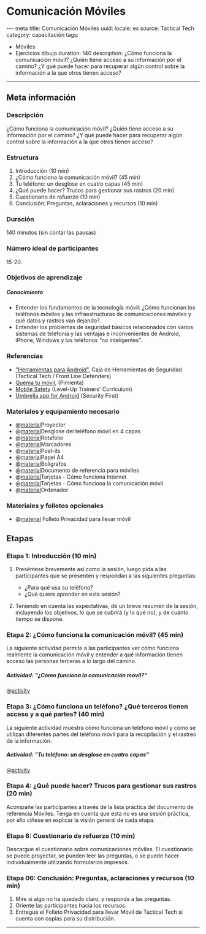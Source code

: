 ﻿# Comunicación Móviles
--- meta
title:  Comunicación Móviles
uuid: 
locale: es
source: Tactical Tech
category:  capacitación
tags: 
   - Móviles
   - Ejercicios dibujo
duration:  140
description:  ¿Cómo funciona la comunicación móvil? ¿Quién tiene acceso a su información por el camino? ¿Y qué puede hacer para recuperar algún control sobre la información a la que otros tienen acceso?
---

## Meta información

### Descripción 
¿Cómo funciona la comunicación móvil? ¿Quién tiene acceso a su información por el camino? ¿Y qué puede hacer para recuperar algún control sobre la información a la que otros tienen acceso?

### Estructura
1. Introducción (10 min)
2. ¿Cómo funciona la comunicación móvil? (45 min)
3. Tu teléfono: un desglose en cuatro capas (45 min)
4. ¿Qué puede hacer? Trucos para gestionar sus rastros (20 min)
5. Cuestionario de refuerzo (10 min)
6. Conclusión: Preguntas, aclaraciones y recursos (10 min)

### Duración
140 minutos (sin contar las pausas)

### Número ideal de participantes 
15-20.

### Objetivos de aprendizaje
##### Conocimiento
- Entender los fundamentos de la tecnología móvil: ¿Cómo funcionan los teléfonos móviles y las infraestructuras de comunicaciones móviles y qué datos y rastros van dejando?.
- Entender los problemas de seguridad básicos relacionados con varios sistemas de telefonía y las ventajas e inconvenientes de Android, iPhone, Windows y los teléfonos “no inteligentes”.


### Referencias
- ["Herramientas para Android"](https://securityinabox.org/es/android/), Caja de Herramientas de Seguridad (Tactical Tech / Front Line Defenders)
- [Quema tu móvil](https://quematumovil.pimienta.org/), (Pimienta)
- [Mobile Safety](https://www.level-up.cc/curriculum/mobile-safety/) (Level-Up Trainers' Curriculum)
- [Umbrella app for Android](https://play.google.com/store/apps/details?id=org.secfirst.umbrella&hl=en) (Security First)


### Materiales y equipamiento necesario
- @[material]()Proyector
- @[material]()Desglose del teléfono móvil en 4 capas
- @[material]()Rotafolio
- @[material]()Marcadores
- @[material]()Post-its
- @[material]()Papel A4
- @[material]()Bolígrafos
- @[material]()Documento de referencia para móviles
- @[material]()Tarjetas - Cómo funciona Internet
- @[material]()Tarjetas - Cómo funciona la comunicación móvil
- @[material]()Ordenador

### Materiales y folletos opcionales
- @[material]() Folleto Privacidad para llevar móvil


## Etapas

### Etapa 1: Introducción (10 min)
1. Preséntese brevemente así como la sesión, luego pida a las participantes que se presenten y respondan a las siguientes preguntas:
	- ¿Para qué usa su teléfono?
	- ¿Qué quiere aprender en esta sesión?

2. Teniendo en cuenta las expectativas, dé un breve resumen de la sesión, incluyendo los objetivos, lo que se cubrirá (y lo qué no), y de cuánto tiempo se dispone.

### Etapa 2: ¿Cómo funciona la comunicación móvil? (45 min)
La siguiente actividad permite a las participantes ver cómo funciona realmente la comunicación móvil y entender a qué información tienen acceso las personas terceras a lo largo del camino.

##### Actividad: "¿Cómo funciona la comunicación móvil?"
@[activity]()


### Etapa 3: ¿Cómo funciona un teléfono? ¿Qué terceros tienen acceso y a qué partes? (40 min)
La siguiente actividad muestra cómo funciona un teléfono móvil y cómo se utilizan diferentes partes del teléfono móvil para la recopilación y el rastreo de la información.

##### Actividad: "Tu teléfono: un desglose en cuatro capas"
@[activity]()

### Etapa 4: ¿Qué puede hacer? Trucos para gestionar sus rastros (20 min)
Acompañe las participantes a través de la lista práctica del documento de referencia Móviles. Tenga en cuenta que esta no es una sesión práctica, por ello ciñese en explicar la visión general de cada etapa. 

### Etapa 6: Cuestionario de refuerzo (10 min)
Descargue el cuestionario sobre comunicaciones móviles. El cuestionario se puede proyectar, se pueden leer las preguntas, o se puede hacer individualmente utilizando formularios impresos.


### Etapa 06: Conclusión: Preguntas, aclaraciones y recursos (10 min)
1. Mire si algo no ha quedado claro, y responda a las preguntas.
2. Oriente las participantes hacia los recursos.
3. Entregue el Folleto Privacidad para llevar Móvil de Tactical Tech si cuenta con copias para su distribución.


-------------------------------
<!---
BCN_currículo/Capacitación/TEMPLATE
-->

